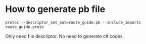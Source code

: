 # How to generate pb file

```
protoc --descriptor_set_out=route_guide.pb --include_imports route_guide.proto
```

Only need file descriptor. No need to generate c# codes.
